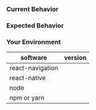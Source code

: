 <!---
BEFORE YOU SUBMIT please search open/closed issues since someone might have asked the same thing before!
-->

### Current Behavior
<!--- If describing a bug, tell us what happens instead of the expected behavior.
      Provide a screenshot when possible and full code sample -->
<!--- If suggesting a change/improvement, explain the difference from current behavior -->

### Expected Behavior
<!--- If you're describing a bug, tell us what should happen -->
<!--- If you're suggesting a change/improvement, tell us how it should work -->

### Your Environment
<!--- Include as many relevant details about the environment you experienced the bug in -->

| software         | version
| ---------------- | -------
| react-navigation |  
| react-native     |  
| node             | 
| npm or yarn      |
